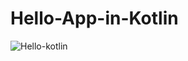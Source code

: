 # Hello-App-in-Kotlin
![Hello-kotlin](https://user-images.githubusercontent.com/81187698/121135474-2cd59380-c852-11eb-957d-9139f1b0208a.PNG)
